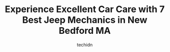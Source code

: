 ---
layout: ampstory
image: https://images.unsplash.com/photo-1541443131876-44b03de101c5?ixlib=rb-4.0.3&ixid=MnwxMjA3fDB8MHxwaG90by1wYWdlfHx8fGVufDB8fHx8&auto=format&fit=crop&w=640&h=853&q=80
author: techidn
featured: false
description: Looking for reliable and skilled Jeep Mechanic in New Bedford MA, USA? Your search ends here with the 7 best Jeep Mechanic in town. With their expertise and commitment to delivering exceptio
title: Experience Excellent Car Care with 7 Best Jeep Mechanics in New Bedford MA
cover:
   title: Experience Excellent Car Care with 7 Best Jeep Mechanics in New Bedford MA
   subtitle: Rickpate
   background: https://images.unsplash.com/photo-1541443131876-44b03de101c5?ixlib=rb-4.0.3&ixid=MnwxMjA3fDB8MHxwaG90by1wYWdlfHx8fGVufDB8fHx8&auto=format&fit=crop&w=640&h=853&q=80

pages: 
 - layout: thirds
   top: <h1>#1 Marx Auto Center</h1>
   bottom: "<p>I have always had a positive experience with any and all encounters with Marx Auto. They have serviced my vehicles for a number of years and have earned my trust. I bough</p>"
   background: https://www.knot35.com/toplist/wp-content/uploads/2023/06/best-jeep-mechanic-1-in-new-bedford-ma-1685835686.jpeg
   backgroundblur: true
 - layout: thirds
   top: <h1>#2 Car Tunes & More</h1>
   bottom: "<p>413 Ashley Blvd, New Bedford, MA 02745, United States</p>"
   background: https://www.knot35.com/toplist/wp-content/uploads/2023/06/best-jeep-mechanic-2-in-new-bedford-ma-1685835687.jpeg
   cta:
      link: https://www.knot35.com/toplist/experience-excellent-car-care-with-7-best-jeep-mechanics-in-new-bedford-ma/
      text: Experience Excellent Car Care with 7 Best Jeep Mechanics in New Bedford MA
 - layout: thirds
   top: <h1>#3 International Auto Repair</h1>
   bottom: "<p>308 Mill St, New Bedford, MA 02740, United States</p>"
   background: https://www.knot35.com/toplist/wp-content/uploads/2023/06/best-jeep-mechanic-3-in-new-bedford-ma-1685835687.jpeg
   cta:
      link: https://www.knot35.com/toplist/experience-excellent-car-care-with-7-best-jeep-mechanics-in-new-bedford-ma/
      text: Experience Excellent Car Care with 7 Best Jeep Mechanics in New Bedford MA
 - layout: thirds
   top: <h1>#4 Lech Garage & Auto Body Inc.</h1>
   bottom: "<p>103 N Front St, New Bedford, MA 02740, United States</p>"
   background: https://images.unsplash.com/photo-1620421680010-0766ff230392?ixlib=rb-4.0.3&ixid=MnwxMjA3fDB8MHxwaG90by1wYWdlfHx8fGVufDB8fHx8&auto=format&fit=crop&w=640&h=853&q=80
   cta:
      link: https://www.knot35.com/toplist/experience-excellent-car-care-with-7-best-jeep-mechanics-in-new-bedford-ma/
      text: Experience Excellent Car Care with 7 Best Jeep Mechanics in New Bedford MA
 - layout: thirds
   top: <h1>#5 Johns Auto Service</h1>
   bottom: "<p>218 Nash Rd, New Bedford, MA 02746, United States</p>"
   background: https://images.unsplash.com/photo-1534312527009-56c7016453e6?ixlib=rb-4.0.3&ixid=MnwxMjA3fDB8MHxwaG90by1wYWdlfHx8fGVufDB8fHx8&auto=format&fit=crop&w=640&h=853&q=80
   cta:
      link: https://www.knot35.com/toplist/experience-excellent-car-care-with-7-best-jeep-mechanics-in-new-bedford-ma/
      text: Experience Excellent Car Care with 7 Best Jeep Mechanics in New Bedford MA
 - layout: thirds
   top: <h1>#6 Auto Globe Services</h1>
   bottom: "<p>6, 8 Hathaway St, New Bedford, MA 02746, United States</p>"
   background: https://images.unsplash.com/photo-1489648022186-8f49310909a0?ixlib=rb-4.0.3&ixid=MnwxMjA3fDB8MHxwaG90by1wYWdlfHx8fGVufDB8fHx8&auto=format&fit=crop&w=640&h=853&q=80
   cta:
      link: https://www.knot35.com/toplist/experience-excellent-car-care-with-7-best-jeep-mechanics-in-new-bedford-ma/
      text: Experience Excellent Car Care with 7 Best Jeep Mechanics in New Bedford MA
 - layout: thirds
   top: <h1>#7 Rays of New Bedford Inc</h1>
   bottom: "<p>1001 Ashley Blvd, New Bedford, MA 02745, United States</p>"
   background: https://images.unsplash.com/photo-1591393223703-56fe1347ac62?ixlib=rb-4.0.3&ixid=MnwxMjA3fDB8MHxwaG90by1wYWdlfHx8fGVufDB8fHx8&auto=format&fit=crop&w=640&h=853&q=80
   cta:
      link: https://www.knot35.com/toplist/experience-excellent-car-care-with-7-best-jeep-mechanics-in-new-bedford-ma/
      text: Experience Excellent Car Care with 7 Best Jeep Mechanics in New Bedford MA
 - layout: thirds
   middle: Continue reading...
   background: https://images.unsplash.com/photo-1567360425618-1594206637d2?ixlib=rb-4.0.3&ixid=MnwxMjA3fDB8MHxwaG90by1wYWdlfHx8fGVufDB8fHx8&auto=format&fit=crop&w=640&h=853&q=80
   cta:
      link: https://www.knot35.com/toplist/experience-excellent-car-care-with-7-best-jeep-mechanics-in-new-bedford-ma/
      text: Experience Excellent Car Care with 7 Best Jeep Mechanics in New Bedford MA
      
---